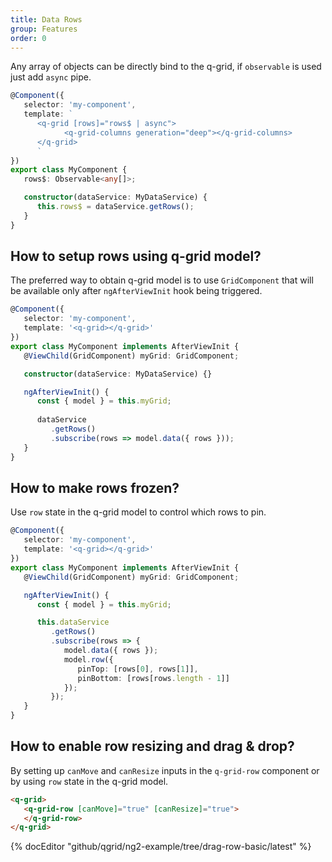 ```yaml
---
title: Data Rows
group: Features
order: 0
---
```


Any array of objects can be directly bind to the q-grid, if `observable` is used just add `async` pipe.

```typescript
@Component({
   selector: 'my-component',
   template: `
      <q-grid [rows]="rows$ | async">
            <q-grid-columns generation="deep"></q-grid-columns>
      </q-grid>
      `
})
export class MyComponent {
   rows$: Observable<any[]>;

   constructor(dataService: MyDataService) {
      this.rows$ = dataService.getRows();
   }
}
```

## How to setup rows using q-grid model?

The preferred way to obtain q-grid model is to use `GridComponent` that will be available only after `ngAfterViewInit` hook being triggered.

```typescript
@Component({
   selector: 'my-component',
   template: '<q-grid></q-grid>'
})
export class MyComponent implements AfterViewInit {
   @ViewChild(GridComponent) myGrid: GridComponent;

   constructor(dataService: MyDataService) {}

   ngAfterViewInit() {
      const { model } = this.myGrid;
      
      dataService
         .getRows()
         .subscribe(rows => model.data({ rows }));
   }
}
```

## How to make rows frozen?

Use `row` state in the q-grid model to control which rows to pin.

```typescript
@Component({
   selector: 'my-component',
   template: '<q-grid></q-grid>'
})
export class MyComponent implements AfterViewInit {
   @ViewChild(GridComponent) myGrid: GridComponent;   

   ngAfterViewInit() {
      const { model } = this.myGrid;

      this.dataService
         .getRows()
         .subscribe(rows => {
            model.data({ rows });
            model.row({
               pinTop: [rows[0], rows[1]],
               pinBottom: [rows[rows.length - 1]]
            });
         });
   }
}
```

## How to enable row resizing and drag & drop?

By setting up `canMove` and `canResize` inputs in the `q-grid-row` component or by using `row` state in the q-grid model.

```html
<q-grid>
   <q-grid-row [canMove]="true" [canResize]="true">
   </q-grid-row>
</q-grid>
```

{% docEditor "github/qgrid/ng2-example/tree/drag-row-basic/latest" %}